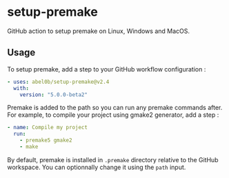 # setup-premake
GitHub action to setup premake on Linux, Windows and MacOS.

## Usage
To setup premake, add a step to your GitHub workflow configuration :
```yaml
- uses: abel0b/setup-premake@v2.4
  with:
    version: "5.0.0-beta2"
```

Premake is added to the path so you can run any premake commands after.
For example, to compile your project using gmake2 generator, add a step :
```yaml
- name: Compile my project
  run:
    - premake5 gmake2
    - make
```

By default, premake is installed in `.premake` directory relative to the GitHub workspace.
You can optionnally change it using the `path` input.
